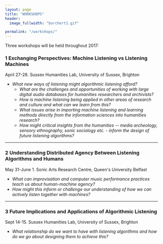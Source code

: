```yaml
---
layout: page
title: "WORKSHOPS"
header:
  image_fullwidth: "borchert1.gif"

permalink: "/workshops/"
---
```


Three workshops will be held throughout 2017:

### 1 Exchanging Perspectives: Machine Listening vs Listening Machines
April 27-28. Sussex Humanities Lab, University of Sussex, Brighton

* *What new ways of listening might algorithmic listening afford?*
  * *What are the challenges and opportunities of working with large digital audio databases for humanities researchers and archivists?*
  * *How is machine listening being applied in other areas of research and culture and what can we learn from this?*
  * *What issues arise in importing machine listening and learning methods directly from the information sciences into humanities research?*
  * *How might critical insights from the humanities -- media archeology, sensory ethnography, sonic sociology etc. - inform the design of future listening algorithms?*  

---

### 2 Understanding Distributed Agency Between Listening Algorithms and Humans
May 31-June 1. Sonic Arts Research Centre, Queen's University Belfast

* *What can improvisation and computer music performance practices teach us about human-machine agency?*
* *How might this inform or challenge our understanding of how we can actively listen together with machines?*


---


### 3 Future Implications and Applications of Algorithmic Listening
Sept 14-15. Sussex Humanities Lab, University of Sussex, Brighton

* *What relationship do we want to have with listening algorithms and how do we go about designing them to achieve this?*

